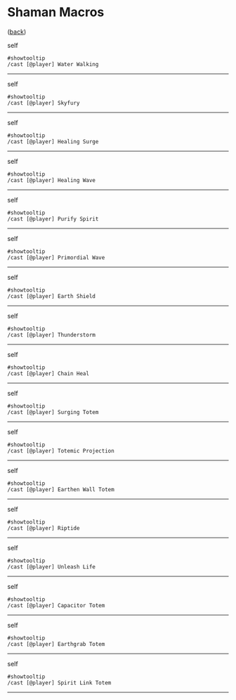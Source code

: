 <!--
    =====================================
    generator=datazen
    version=3.2.0
    hash=53451382610e3a8cb98a133e47ad6d56
    =====================================
-->

# Shaman Macros

([back](../README.md))

self

```
#showtooltip
/cast [@player] Water Walking
```

---

self

```
#showtooltip
/cast [@player] Skyfury
```

---

self

```
#showtooltip
/cast [@player] Healing Surge
```

---

self

```
#showtooltip
/cast [@player] Healing Wave
```

---

self

```
#showtooltip
/cast [@player] Purify Spirit
```

---

self

```
#showtooltip
/cast [@player] Primordial Wave
```

---

self

```
#showtooltip
/cast [@player] Earth Shield
```

---

self

```
#showtooltip
/cast [@player] Thunderstorm
```

---

self

```
#showtooltip
/cast [@player] Chain Heal
```

---

self

```
#showtooltip
/cast [@player] Surging Totem
```

---

self

```
#showtooltip
/cast [@player] Totemic Projection
```

---

self

```
#showtooltip
/cast [@player] Earthen Wall Totem
```

---

self

```
#showtooltip
/cast [@player] Riptide
```

---

self

```
#showtooltip
/cast [@player] Unleash Life
```

---

self

```
#showtooltip
/cast [@player] Capacitor Totem
```

---

self

```
#showtooltip
/cast [@player] Earthgrab Totem
```

---

self

```
#showtooltip
/cast [@player] Spirit Link Totem
```

---
